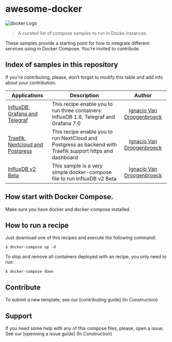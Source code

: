 # awesome-docker
![docker Logo](https://www.docker.com/sites/default/files/d8/styles/role_icon/public/2019-07/vertical-logo-monochromatic.png)
> A curated list of compose samples to run in Docke instances.

These samples provide a starting point for how to integrate different services using in Docker Compose. You're invited to contribute.

## Index of samples in this repository
If you're contributing, please, don't forget to modify this table and add info about your contribution. 

| Applications         | Description | Author |
|----------------------|-------------|:------:|
| [InfluxDB, Grafana and Telegraf](telegraf-influxdb-grafana/) | This recipe enable you to run three containers: InfluxDB 1.8, Telegraf and Grafana 7.0 | [Ignacio Van Droogenbroeck](https://github.com/xe-nvdk) |  
| [Traefik, Nextcloud and Postgress](traefik-nextcloud-psql) | This recipe enable you to run NextCloud and Postgress as backend with Traefik support https and dashboard | [Ignacio Van Droogenbroeck](https://github.com/xe-nvdk) |
| [InfluxDB v2 Beta](influxdbv2) | This sample is a very simple docker-compose file to run InfluxDB v2 Beta | [Ignacio Van Droogenbroeck](https://github.com/xe-nvdk) |

## How start with Docker Compose.
Make sure you have docker and docker-compose installed

## How to run a recipe
Just download one of this recipes and execute the following command:

```
$ docker-compose up -d
```

To stop and remove all containers deployed with an recipe, you only need to run:
```
$ docker-compose down
```

## Contribute

To submit a new template, see our [contributing guide] (In Construction)

## Support

If you need some help with any of this compose files, please, open a issue. See our [openning a issue guide] (In Construction)
